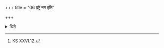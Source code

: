 +++
title = "06 द्रष्ट्रे नम इति"

+++

<details><summary>थिते</summary>

6. While about to go (to the Sadas) he mutters draṣṭre namaḥ. After having gone (he mutters) upadraṣṭre namaḥ.[^2]  

[^1]: KS XXVI.12.  

[^2]: KS XXVI.12.  
</details>
